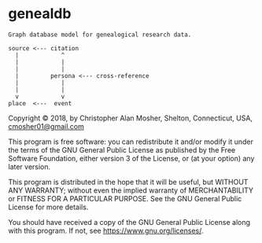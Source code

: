 # genealdb

```
Graph database model for genealogical research data.

source <--- citation
  |            ^
  |            |
  |            |
  |         persona <--- cross-reference
  |            |
  |            |
  v            v
place  <---  event

```

Copyright © 2018, by Christopher Alan Mosher, Shelton, Connecticut, USA, cmosher01@gmail.com

This program is free software: you can redistribute it and/or modify
it under the terms of the GNU General Public License as published by
the Free Software Foundation, either version 3 of the License, or
(at your option) any later version.

This program is distributed in the hope that it will be useful,
but WITHOUT ANY WARRANTY; without even the implied warranty of
MERCHANTABILITY or FITNESS FOR A PARTICULAR PURPOSE.  See the
GNU General Public License for more details.

You should have received a copy of the GNU General Public License
along with this program.  If not, see <https://www.gnu.org/licenses/>.
